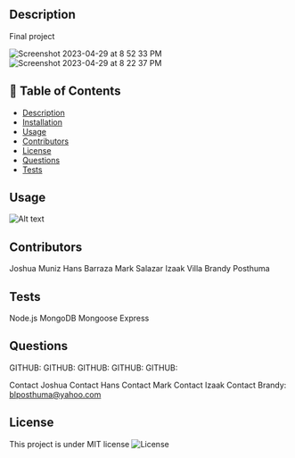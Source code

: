 ## Description
Final project

![Screenshot 2023-04-29 at 8 52 33 PM](https://user-images.githubusercontent.com/106634926/235334860-19c3a4a0-1502-49b2-a5cd-08cbbc55f4de.png)
![Screenshot 2023-04-29 at 8 22 37 PM](https://user-images.githubusercontent.com/106634926/235334625-04d51593-a391-4d79-8da2-bd30ea702d34.png)

## 📝 Table of Contents
- <a href="#description">Description</a>
- <a href="#installation">Installation</a>
- <a href="#usage">Usage</a>
- <a href="#contributors">Contributors</a>
- <a href="#license">License</a>
- <a href="#questions">Questions</a>
- <a href="#tests">Tests</a>

## Usage
![Alt text](codding-picture.png)

## Contributors
Joshua Muniz
Hans Barraza
Mark Salazar
Izaak Villa
Brandy Posthuma

## Tests
Node.js
MongoDB
Mongoose
Express

## Questions
GITHUB: 
GITHUB: 
GITHUB: 
GITHUB: 
GITHUB:

Contact Joshua
Contact Hans
Contact Mark
Contact Izaak
Contact Brandy: blposthuma@yahoo.com

## License
This project is under MIT license
![License](https://img.shields.io/badge/License-MIT-green.svg)
